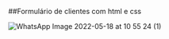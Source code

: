 ##Formulário de clientes com html e css

![WhatsApp Image 2022-05-18 at 10 55 24 (1)](https://user-images.githubusercontent.com/100313347/169058823-cfc3e824-4c8e-46ba-8214-0a35202ca299.jpeg)
